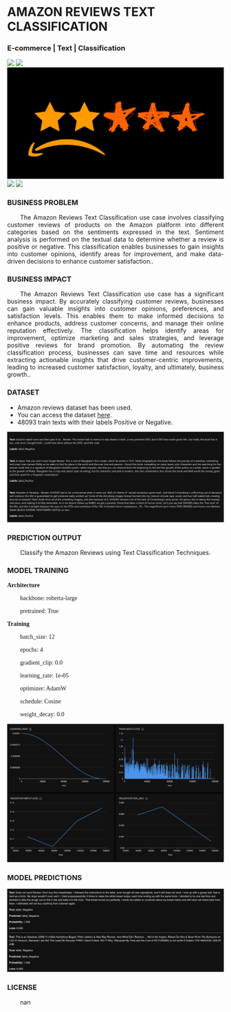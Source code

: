 # AMAZON REVIEWS TEXT CLASSIFICATION
### E-commerce | Text | Classification

![](https://github.com/h2oai/HT-Catalog/blob/1432be958ab3f41b67c57c241b946b4a3d4699e1/Assets/DL_Models/51_Amazon%20Reviews/cover.png)
![](https://github.com/h2oai/HT-Catalog/blob/1432be958ab3f41b67c57c241b946b4a3d4699e1/Assets/DL_Models/51_Amazon%20Reviews/cover.jpg)
![](https://github.com/h2oai/HT-Catalog/blob/1432be958ab3f41b67c57c241b946b4a3d4699e1/Assets/DL_Models/51_Amazon%20Reviews/cover.jpeg)
![](https://github.com/h2oai/HT-Catalog/blob/1432be958ab3f41b67c57c241b946b4a3d4699e1/Assets/DL_Models/51_Amazon%20Reviews/cover.webp)
![](https://github.com/h2oai/HT-Catalog/blob/1432be958ab3f41b67c57c241b946b4a3d4699e1/Assets/DL_Models/51_Amazon%20Reviews/cover)

### BUSINESS PROBLEM
<p style='text-align: justify; text-indent: 30px;'>The Amazon Reviews Text Classification use case involves classifying customer reviews of products on the Amazon platform into different categories based on the sentiments expressed in the text. Sentiment analysis is performed on the textual data to determine whether a review is positive or negative. This classification enables businesses to gain insights into customer opinions, identify areas for improvement, and make data-driven decisions to enhance customer satisfaction..</p>

### BUSINESS IMPACT
<p style='text-align: justify; text-indent: 30px;'>The Amazon Reviews Text Classification use case has a significant business impact. By accurately classifying customer reviews, businesses can gain valuable insights into customer opinions, preferences, and satisfaction levels. This enables them to make informed decisions to enhance products, address customer concerns, and manage their online reputation effectively. The classification helps identify areas for improvement, optimize marketing and sales strategies, and leverage positive reviews for brand promotion. By automating the review classification process, businesses can save time and resources while extracting actionable insights that drive customer-centric improvements, leading to increased customer satisfaction, loyalty, and ultimately, business growth..</p>

### DATASET
- Amazon reviews dataset has been used.
- You can access the dataset [here](s3://h2oai-hydrogen-torch-internal/dev_datasets/amazon_reviews_text_classification.csv).
- 48093 train texts with their labels Positive or Negative.

![train data](https://github.com/h2oai/HT-Catalog/blob/1432be958ab3f41b67c57c241b946b4a3d4699e1/Assets/DL_Models/51_Amazon%20Reviews/train%20data.png)

### PREDICTION OUTPUT
<p style='text-align: justify; text-indent: 30px;'>Classify the Amazon Reviews using Text Classification Techniques.</p>

### MODEL TRAINING
<p style='font-family:JackInput Regular;'><b>Architecture</b></p>
<p style='text-align: justify; text-indent: 30px;font-family:JackInput Regular;'>backbone: roberta-large</p>
<p style='text-align: justify; text-indent: 30px;font-family:JackInput Regular;'>pretrained: True</p>

<p style='font-family:JackInput Regular;'><b>Training</b></p>
<p style='text-align: justify; text-indent: 30px;font-family:JackInput Regular;'>batch_size: 12</p>
<p style='text-align: justify; text-indent: 30px;font-family:JackInput Regular;'>epochs: 4</p>
<p style='text-align: justify; text-indent: 30px;font-family:JackInput Regular;'>gradient_clip: 0.0</p>
<p style='text-align: justify; text-indent: 30px;font-family:JackInput Regular;'>learning_rate: 1e-05</p>
<p style='text-align: justify; text-indent: 30px;font-family:JackInput Regular;'>optimizer: AdamW</p>
<p style='text-align: justify; text-indent: 30px;font-family:JackInput Regular;'>schedule: Cosine</p>
<p style='text-align: justify; text-indent: 30px;font-family:JackInput Regular;'>weight_decay: 0.0</p>

![chart](https://github.com/h2oai/HT-Catalog/blob/1432be958ab3f41b67c57c241b946b4a3d4699e1/Assets/DL_Models/51_Amazon%20Reviews/chart.png)

### MODEL PREDICTIONS

![Validation Predictions](https://github.com/h2oai/HT-Catalog/blob/1432be958ab3f41b67c57c241b946b4a3d4699e1/Assets/DL_Models/51_Amazon%20Reviews/Validation%20Predictions.png)

### LICENSE
<p style='text-align: justify; text-indent: 30px;'>nan</p>
    